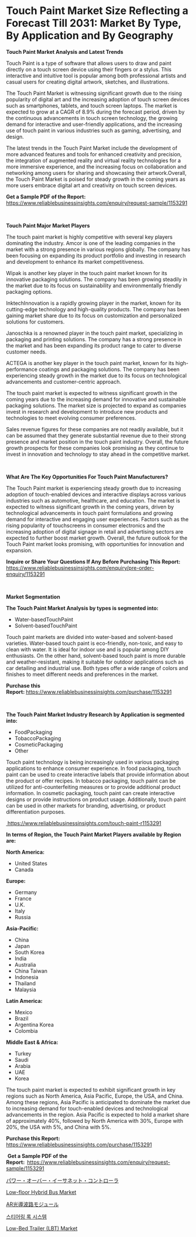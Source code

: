 <p><h1>Touch Paint Market Size Reflecting a Forecast Till 2031: Market By Type, By Application and By Geography</h1></p><p><strong>Touch Paint Market Analysis and Latest Trends</strong></p>
<p><p>Touch Paint is a type of software that allows users to draw and paint directly on a touch screen device using their fingers or a stylus. This interactive and intuitive tool is popular among both professional artists and casual users for creating digital artwork, sketches, and illustrations.</p><p>The Touch Paint Market is witnessing significant growth due to the rising popularity of digital art and the increasing adoption of touch screen devices such as smartphones, tablets, and touch screen laptops. The market is expected to grow at a CAGR of 8.9% during the forecast period, driven by the continuous advancements in touch screen technology, the growing demand for interactive and user-friendly applications, and the increasing use of touch paint in various industries such as gaming, advertising, and design.</p><p>The latest trends in the Touch Paint Market include the development of more advanced features and tools for enhanced creativity and precision, the integration of augmented reality and virtual reality technologies for a more immersive experience, and the increasing focus on collaboration and networking among users for sharing and showcasing their artwork.Overall, the Touch Paint Market is poised for steady growth in the coming years as more users embrace digital art and creativity on touch screen devices.</p></p>
<p><strong>Get a Sample PDF of the Report:&nbsp;</strong> <a href="https://www.reliablebusinessinsights.com/enquiry/request-sample/1153291">https://www.reliablebusinessinsights.com/enquiry/request-sample/1153291</a></p>
<p>&nbsp;</p>
<p><strong>Touch Paint Major Market Players</strong></p>
<p><p>The touch paint market is highly competitive with several key players dominating the industry. Amcor is one of the leading companies in the market with a strong presence in various regions globally. The company has been focusing on expanding its product portfolio and investing in research and development to enhance its market competitiveness. </p><p>Wipak is another key player in the touch paint market known for its innovative packaging solutions. The company has been growing steadily in the market due to its focus on sustainability and environmentally friendly packaging options.</p><p>InktechInnovation is a rapidly growing player in the market, known for its cutting-edge technology and high-quality products. The company has been gaining market share due to its focus on customization and personalized solutions for customers.</p><p>Janoschka is a renowned player in the touch paint market, specializing in packaging and printing solutions. The company has a strong presence in the market and has been expanding its product range to cater to diverse customer needs.</p><p>ACTEGA is another key player in the touch paint market, known for its high-performance coatings and packaging solutions. The company has been experiencing steady growth in the market due to its focus on technological advancements and customer-centric approach.</p><p>The touch paint market is expected to witness significant growth in the coming years due to the increasing demand for innovative and sustainable packaging solutions. The market size is projected to expand as companies invest in research and development to introduce new products and technologies to meet evolving consumer preferences.</p><p>Sales revenue figures for these companies are not readily available, but it can be assumed that they generate substantial revenue due to their strong presence and market position in the touch paint industry. Overall, the future growth prospects for these companies look promising as they continue to invest in innovation and technology to stay ahead in the competitive market.</p></p>
<p>&nbsp;</p>
<p><strong>What Are The Key Opportunities For Touch Paint Manufacturers?</strong></p>
<p><p>The Touch Paint market is experiencing steady growth due to increasing adoption of touch-enabled devices and interactive displays across various industries such as automotive, healthcare, and education. The market is expected to witness significant growth in the coming years, driven by technological advancements in touch paint formulations and growing demand for interactive and engaging user experiences. Factors such as the rising popularity of touchscreens in consumer electronics and the increasing adoption of digital signage in retail and advertising sectors are expected to further boost market growth. Overall, the future outlook for the Touch Paint market looks promising, with opportunities for innovation and expansion.</p></p>
<p><strong>Inquire or Share Your Questions If Any Before Purchasing This Report:</strong> <a href="https://www.reliablebusinessinsights.com/enquiry/pre-order-enquiry/1153291">https://www.reliablebusinessinsights.com/enquiry/pre-order-enquiry/1153291</a></p>
<p>&nbsp;</p>
<p><strong>Market Segmentation</strong></p>
<p><strong>The Touch Paint Market Analysis by types is segmented into:</strong></p>
<p><ul><li>Water-basedTouchPaint</li><li>Solvent-basedTouchPaint</li></ul></p>
<p><p>Touch paint markets are divided into water-based and solvent-based varieties. Water-based touch paint is eco-friendly, non-toxic, and easy to clean with water. It is ideal for indoor use and is popular among DIY enthusiasts. On the other hand, solvent-based touch paint is more durable and weather-resistant, making it suitable for outdoor applications such as car detailing and industrial use. Both types offer a wide range of colors and finishes to meet different needs and preferences in the market.</p></p>
<p><strong>Purchase this Report:&nbsp;</strong><a href="https://www.reliablebusinessinsights.com/purchase/1153291">https://www.reliablebusinessinsights.com/purchase/1153291</a></p>
<p>&nbsp;</p>
<p><strong>The Touch Paint Market Industry Research by Application is segmented into:</strong></p>
<p><ul><li>FoodPackaging</li><li>TobaccoPackaging</li><li>CosmeticPackaging</li><li>Other</li></ul></p>
<p><p>Touch paint technology is being increasingly used in various packaging applications to enhance consumer experience. In food packaging, touch paint can be used to create interactive labels that provide information about the product or offer recipes. In tobacco packaging, touch paint can be utilized for anti-counterfeiting measures or to provide additional product information. In cosmetic packaging, touch paint can create interactive designs or provide instructions on product usage. Additionally, touch paint can be used in other markets for branding, advertising, or product differentiation purposes.</p></p>
<p><a href="https://www.reliablebusinessinsights.com/touch-paint-r1153291">&nbsp;https://www.reliablebusinessinsights.com/touch-paint-r1153291</a></p>
<p><strong>In terms of Region, the Touch Paint Market Players available by Region are:</strong></p>
<p>
    <p> <strong> North America: </strong>
        <ul>
            <li>United States</li>
            <li>Canada</li>
        </ul>
        </p> 
    <p> <strong> Europe: </strong>
        <ul>
            <li>Germany</li>
            <li>France</li>
            <li>U.K.</li>
            <li>Italy</li>
            <li>Russia</li>
        </ul>
        </p> 
    <p> <strong> Asia-Pacific: </strong>
        <ul>
            <li>China</li>
            <li>Japan</li>
            <li>South Korea</li>
            <li>India</li>
            <li>Australia</li>
            <li>China Taiwan</li>
            <li>Indonesia</li>
            <li>Thailand</li>
            <li>Malaysia</li>
        </ul>
        </p> 
    <p> <strong> Latin America: </strong>
        <ul>
            <li>Mexico</li>
            <li>Brazil</li>
            <li>Argentina Korea</li>
            <li>Colombia</li>
        </ul>
        </p> 
    <p> <strong> Middle East & Africa: </strong>
        <ul>
            <li>Turkey</li>
            <li>Saudi</li>
            <li>Arabia</li>
            <li>UAE</li>
            <li>Korea</li>
        </ul>
    </p>
    </p>
<p><p>The touch paint market is expected to exhibit significant growth in key regions such as North America, Asia Pacific, Europe, the USA, and China. Among these regions, Asia Pacific is anticipated to dominate the market due to increasing demand for touch-enabled devices and technological advancements in the region. Asia Pacific is expected to hold a market share of approximately 40%, followed by North America with 30%, Europe with 20%, the USA with 5%, and China with 5%.</p></p>
<p><strong>Purchase this Report: </strong><a href="https://www.reliablebusinessinsights.com/purchase/1153291">https://www.reliablebusinessinsights.com/purchase/1153291</a></p>
<p>&nbsp;<strong>Get a Sample PDF of the Report:&nbsp;&nbsp;</strong><a href="https://www.reliablebusinessinsights.com/enquiry/request-sample/1153291">https://www.reliablebusinessinsights.com/enquiry/request-sample/1153291</a></p>
<p><strong></strong></p>
<p><p><a href="https://medium.com/@alejandroramirez23k/%E6%AC%A1%E3%81%AE%E6%96%87%E3%82%92%E6%97%A5%E6%9C%AC%E8%AA%9E%E3%81%AB%E7%BF%BB%E8%A8%B3%E3%81%99%E3%82%8B%E3%81%A8-2024%E5%B9%B4%E3%81%8B%E3%82%892031%E5%B9%B4%E3%81%BE%E3%81%A7%E3%81%AEpower-over-ethernet-f0f53588e281">パワー・オーバー・イーサネット・コントローラ</a></p><p><a href="https://github.com/shotows/Market-Research-Report-List-3/blob/main/low-floor-hybrid-bus-market.md">Low-floor Hybrid Bus Market</a></p><p><a href="https://medium.com/@diegoskiles2023/ar%E3%82%AA%E3%83%97%E3%83%86%E3%82%A3%E3%82%AB%E3%83%AB%E3%82%A6%E3%82%A7%E3%83%BC%E3%83%96%E3%82%AC%E3%82%A4%E3%83%89%E3%83%A2%E3%82%B8%E3%83%A5%E3%83%BC%E3%83%AB%E3%81%AE%E5%B8%82%E5%A0%B4%E3%82%B7%E3%82%A7%E3%82%A2%E3%81%A8%E5%B8%82%E5%A0%B4%E5%88%86%E6%9E%90-%E6%88%90%E9%95%B7%E3%83%88%E3%83%AC%E3%83%B3%E3%83%89%E3%81%A8%E4%BA%88%E6%B8%AC-2024%E5%B9%B4%E3%81%8B%E3%82%892031%E5%B9%B4%E3%81%BE%E3%81%A7%E3%81%AE%E6%9C%9F%E9%96%93-f10dbd17adc6">AR光導波路モジュール</a></p><p><a href="https://github.com/rick7624/Market-Research-Report-List-1/blob/main/8213520117241.md">스티어링 록 시스템</a></p><p><a href="https://github.com/beatblasta/Market-Research-Report-List-3/blob/main/low-bed-trailer-lbt-market.md">Low-Bed Trailer (LBT) Market</a></p></p>